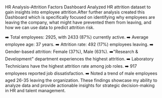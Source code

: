 HR Analysis-Attrition Factors Dashboard
Analyzed HR attrition dataset to gain insights into employee attrition.After further analysis created this Dashboard which is specifically focused on identifying why employees are leaving the company, what might have prevented them from leaving, and how we can use data to predict attrition risk.

➡️ Total employees: 2925, with 2433 (87%) currently active.
➡️ Average employee age: 37 years.
➡️ Attrition rate: 492 (17%) employees leaving.
➡️ Gender-based attrition: Female (37%), Male (63%).
➡️"Research & Development" department experiences the highest attrition.
➡️ Laboratory Technicians have the highest attrition rate among job roles.
➡️ 917 employees reported job dissatisfaction.
➡️ Noted a trend of male employees aged 26-35 leaving the organization.
These findings showcase my ability to analyze data and provide actionable insights for strategic decision-making in HR and talent management.
